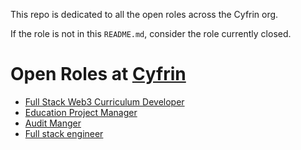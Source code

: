 This repo is dedicated to all the open roles across the Cyfrin org.

If the role is not in this `README.md`, consider the role currently closed. 

# Open Roles at [Cyfrin](https://cyfrin.io)

- [Full Stack Web3 Curriculum Developer](./positions/full_stack_web3_curriculum_developer.md)
- [Education Project Manager](./positions/project_manager.md)
- [Audit Manger](./positions/audit_team_manager.md)
- [Full stack engineer](./positions/full-stack-developer.md)

